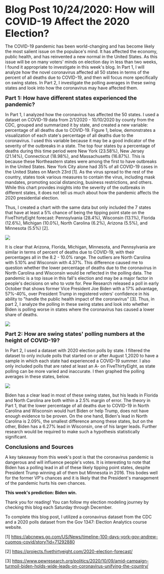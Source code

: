<font size="6"><b>Blog Post 10/24/2020: How will COVID-19 Affect the 2020 Election?</b></font>

The COVID-19 pandemic has been world-changing and has become likely the most salient issue on the populace's mind.  It has affected the economy, public health, and has reinvented a new normal in the United States.  As this issue will be on many voters' minds on election day in less than two weeks, I found it appropriate to investigate in this week's blog.  In Part 1, I will analyze how the novel coronavirus affected all 50 states in terms of the percent of all deaths due to COVID-19, and then will focus more specifically on swing states.  In Part 2, I investigate the polling averages in these swing states and look into how the coronavirus may have affected them.

<font size="4"><b>Part 1: How have different states experienced the pandemic? </b></font>

In Part 1, I analyzed how the coronavirus has affected the 50 states.  I used a dataset on COVID-19 data from 2/1/2020 - 10/10/2020 by county from the CDC, grouped and summarized it by state, and created a new variable: percentage of all deaths due to COVID-19.  Figure 1, below, demonstrates a visualization of each state's percentage of all deaths due to the coronavirus.  I used this variable because it may be a good indicator of the severity of the outbreaks in a state.  The top four states by a percentage of deaths during this time period were New York (23.58%), New Jersey (21.14%), Connecticut (18.98%), and Massachusetts (16.87%).  This is because these Northeastern states were among the first to have outbreaks in the United States.  New York City alone had 35% of all COVID-19 cases in the United States on March 23rd [1].  As the virus spread to the rest of the country, states took various measures to contain the virus, including mask mandates, promoting social distancing, business restrictions, and others.  While this chart provides insights into the severity of the outbreaks in different states, it does not tell us much about how the pandemic affects the 2020 presidential election.

Thus, I created a chart with the same data but only included the 7 states that have at least a 5% chance of being the tipping point state on the FiveThirtyEight forecast: Pennsylvania (28.4%), Wisconsin (13.1%), Florida (12.6%), Michigan (10.0%), North Carolina (6.2%), Arizona (5.5%), and Minnesota (5.5%) [2].  

![](/percentdeaths.png)  

It is clear that Arizona, Florida, Michigan, Minnesota, and Pennsylvania are similar in terms of percent of deaths due to COVID-19, with their percentages all in the 8.2 - 10.0% range.  The outliers are North Carolina with 5.10% and Wisconsin with 4.37%.  This difference caused me to question whether the lower percentage of deaths due to the coronavirus in North Carolina and Wisconsin would be reflected in the polling data.  The pandemic is a top issue in this fall's election and may be a major factor in people's decisions on who to vote for.  Pew Research released a poll in early October that shows former Vice President Joe Biden with a 17% advantage, 57%-40%, over President Trump in registered voters' confidence in his ability to "handle the public health impact of the coronavirus" [3].  Thus, in part 2, I analyze the polling in these swing states and look into whether Biden is polling worse in states where the coronavirus has caused a lower share of deaths.

![](/covidswing.png)


<font size="4"><b> Part 2: How are swing states' polling numbers at the height of COVID-19? </b></font>

In Part 2, I used a dataset with 2020 election polls by state.  I filtered the dataset to only include polls that started on or after August 1,2020 to have a sample in which each state had experienced a COVID-19 summer.  I also only included polls that are rated at least an A- on FiveThirtyEight, as state polling can be more varied and inaccurate.  I then graphed the polling averages in these states, below.

![](/swingstatepolls.png) 

Biden has a clear lead in most of these swing states, but his leads in Florida and North Carolina are both within a 2.5% margin of error.  The theory in Part 1, that the lower percentage of all deaths due to COVID-19 in North Carolina and Wisconsin would hurt Biden or help Trump, does not have enough evidence to be proven.  On the one hand, Biden's lead in North Carolina is 2.09%, the smallest difference among these states, but on the other, Biden has a 6.27% lead in Wisconsin, one of his larger leads.  Further research would be required to make such a hypothesis statistically significant.

  
<font size="4"><b>Conclusions and Sources</b></font>

A key takeaway from this week's post is that the coronavirus pandemic is dangerous and will influence people's votes.  It is interesting to note that Biden has a polling lead in all of these likely tipping point states, despite President Trump winning all of them but Minnesota in 2016.  This bodes well for the former VP's chances and it is likely that the President's management of the pandemic hurts his own chances.

<b>This week's prediction: Biden win. </b>

Thank you for reading! You can follow my election modeling journey by checking this blog each Saturday through December.

To complete this blog post, I utilized a coronavirus dataset from the CDC and a 2020 polls dataset from the Gov 1347: Election Analytics course website.


[1] https://abcnews.go.com/US/News/timeline-100-days-york-gov-andrew-cuomos-covid/story?id=71292880

[2] https://projects.fivethirtyeight.com/2020-election-forecast/

[3] https://www.pewresearch.org/politics/2020/10/09/amid-campaign-turmoil-biden-holds-wide-leads-on-coronavirus-unifying-the-country/

